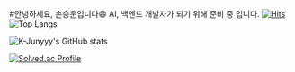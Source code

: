 #안녕하세요, 손승운입니다:smile:
AI, 백엔드 개발자가 되기 위해 준비 중 입니다. 
[![Hits](https://hits.seeyoufarm.com/api/count/incr/badge.svg?url=https%3A%2F%2Fgithub.com%2Fthstmddns&count_bg=%2379C83D&title_bg=%23555555&icon=&icon_color=%23E7E7E7&title=hits&edge_flat=false)](https://hits.seeyoufarm.com)
![Top Langs](https://github-readme-stats.vercel.app/api/top-langs/?username=thstmddns&layout=onedark&theme=onedark)

![K-Junyyy's GitHub stats](https://github-readme-stats.vercel.app/api?username=thstmddns&show_icons=true&theme=onedark)

[![Solved.ac Profile](http://mazassumnida.wtf/api/v2/generate_badge?boj=thstmddns)](https://solved.ac/thstmddns/)
